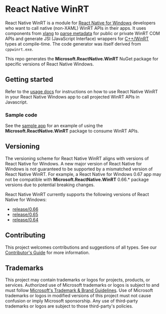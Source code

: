 # React Native WinRT

React Native WinRT is a module for [React Native for Windows](https://microsoft.github.io/react-native-windows/) developers who want to call native (non-XAML) WinRT APIs in their apps. It uses components from [xlang](https://github.com/Microsoft/xlang) to [parse metadata](https://github.com/microsoft/winmd) for public or private WinRT COM APIs and generate JSI (JavaScript Interface) wrappers for [C++/WinRT](https://github.com/microsoft/cppwinrt) types at compile-time. The code generator was itself derived from `cppwinrt.exe`.

This repo generates the **Microsoft.ReactNative.WinRT** NuGet package for specific versions of React Native Windows. 

## Getting started

Refer to the [usage docs](docs/USAGE.md) for instructions on how to use React Native WinRT in your React Native Windows app to call projected WinRT APIs in Javascript.

### Sample code

See the [sample app](/samples/RNWinRTTestApp/) for an example of using the **Microsoft.ReactNative.WinRT** package to consume WinRT APIs.

## Versioning

The versioning scheme for React Native WinRT aligns with versions of React Native for Windows. A new major version of React Native for Windows is not guaranteed to be supported by a mismatched version of React Native WinRT. For example, a React Native for Windows 0.67 app may not be compatible with **Microsoft.ReactNative.WinRT** 0.66.* package versions due to potential breaking changes.

React Native WinRT currently supports the following versions of React Native for Windows: 

- [release/0.66](https://github.com/microsoft/react-native-winrt/tree/release/0.66)
- [release/0.65](https://github.com/microsoft/react-native-winrt/tree/release/0.65)
- [release/0.64](https://github.com/microsoft/react-native-winrt/tree/release/0.64)

## Contributing

This project welcomes contributions and suggestions of all types. See our [Contributor's Guide](/CONTRIBUTING.md) for more information.

## Trademarks

This project may contain trademarks or logos for projects, products, or services. Authorized use of Microsoft trademarks or logos is subject to and must follow [Microsoft's Trademark & Brand Guidelines](https://www.microsoft.com/en-us/legal/intellectualproperty/trademarks). Use of Microsoft trademarks or logos in modified versions of this project must not cause confusion or imply Microsoft sponsorship. Any use of third-party trademarks or logos are subject to those third-party's policies.
